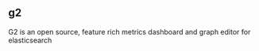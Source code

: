 ## g2
G2 is an open source, feature rich metrics dashboard and graph editor for elasticsearch

##


